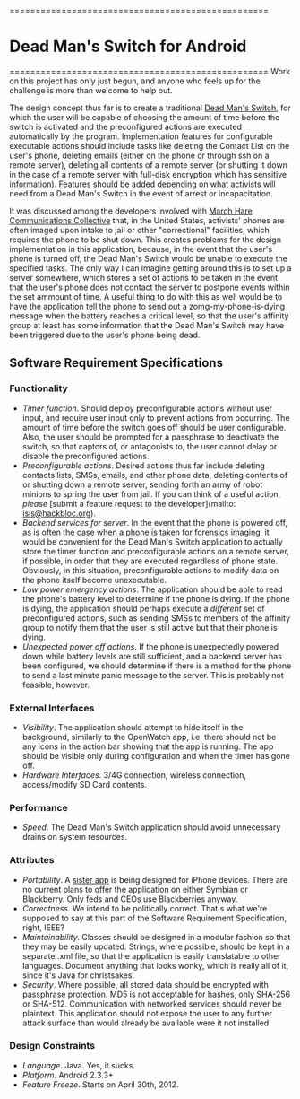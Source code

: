 ==================================================
# Dead Man's Switch for Android #
==================================================
Work on this project has only just begun, and anyone who feels up for the
challenge is more than welcome to help out. 

The design concept thus far is to create a traditional [Dead Man's 
Switch](https://en.wikipedia.org/wiki/Dead_man%27s_switch),
for which the user will be capable of choosing the amount of time before
the switch is activated and the preconfigured actions are executed 
automatically by the program. Implementation features for configurable
executable actions should include tasks like deleting the Contact List on
the user's phone, deleting emails (either on the phone or through ssh on
a remote server), deleting all contents of a remote server (or shutting
it down in the case of a remote server with full-disk encryption which
has sensitive information). Features should be added depending on what
activists will need from a Dead Man's Switch in the event of arrest or
incapacitation.

It was discussed among the developers involved with [March Hare 
Communications Collective](http://comms.hackbloc.org/) that, in the 
United States, activists' phones are often imaged upon intake to jail 
or other "correctional" facilities, which requires the phone to be shut 
down. This creates problems for the design implementation in this 
application, because, in the event that the user's phone is turned off, 
the Dead Man's Switch would be unable to execute the specified tasks. 
The only way I can imagine getting around this is to set up a server 
somewhere, which stores a set of actions to be taken in the event that 
the user's phone does not contact the server to postpone events within 
the set ammount of time. A useful thing to do with this as well would be 
to have the application tell the phone to send out a 
zomg-my-phone-is-dying message when the battery reaches a critical level, 
so that the user's affinity group at least has some information that the 
Dead Man's Switch may have been triggered due to the user's phone being 
dead.

## Software Requirement Specifications ##

### Functionality ###
* _Timer function_. Should deploy preconfigurable actions without user input, and require user input only to prevent actions from occurring. The amount of time before the switch goes off should be user configurable. Also, the user should be prompted for a passphrase to deactivate the switch, so that captors of, or antagonists to, the user cannot delay or disable the preconfigured actions.
* _Preconfigurable actions_. Desired actions thus far include deleting contacts lists, SMSs, emails, and other phone data, deleting contents of or shutting down a remote server, sending forth an army of robot minions to spring the user from jail. If you can think of a useful action, _please_ [submit a feature request to the developer](mailto: isis@hackbloc.org). 
* _Backend services for server_. In the event that the phone is powered off, [as is often the case when a phone is taken for forensics imaging](http://techno-forensics.com/article/examining-cellular-phones-and-handheld-devices), it would be convenient for the Dead Man's Switch application to actually store the timer function and preconfigurable actions on a remote server, if possible, in order that they are executed regardless of phone state. Obviously, in this situation, preconfigurable actions to modify data on the phone itself become unexecutable.
* _Low power emergency actions_. The application should be able to read the phone's battery level to determine if the phone is dying. If the phone is dying, the application should perhaps execute a _different_ set of preconfigured actions, such as sending SMSs to members of the affinity group to notify them that the user is still active but that their phone is dying.
* _Unexpected power off actions_. If the phone is unexpectedly powered down while battery levels are still sufficient, and a backend server has been configured, we should determine if there is a method for the phone to send a last minute panic message to the server. This is probably not feasible, however.

### External Interfaces ###
* _Visibility_. The application should attempt to hide itself in the background, similarly to the OpenWatch app, i.e. there should not be any icons in the action bar showing that the app is running. The app should be visible only during configuration and when the timer has gone off.
* _Hardware Interfaces_. 3/4G connection, wireless connection, access/modify SD Card contents.

### Performance ###
* _Speed_. The Dead Man's Switch application should avoid unnecessary drains on system resources.

### Attributes ###
* _Portability_. A [sister app](https://github.com/March-hare/DeadmansSwitch_Iphone) is being designed for iPhone devices. There are no current plans to offer the application on either Symbian or Blackberry. Only feds and CEOs use Blackberries anyway.
* _Correctness_. We intend to be politically correct. That's what we're supposed to say at this part of the Software Requirement Specification, right, IEEE?
* _Maintainability_. Classes should be designed in a modular fashion so that they may be easily updated. Strings, where possible, should be kept in a separate .xml file, so that the application is easily translatable to other languages. Document anything that looks wonky, which is really all of it, since it's Java for christsakes.
* _Security_. Where possible, all stored data should be encrypted with passphrase protection. MD5 is not acceptable for hashes, only SHA-256 or SHA-512. Communication with networked services should never be plaintext. This application should not expose the user to any further attack surface than would already be available were it not installed.

### Design Constraints ###
* _Language_. Java. Yes, it sucks.
* _Platform_. Android 2.3.3+
* _Feature Freeze_. Starts on April 30th, 2012.